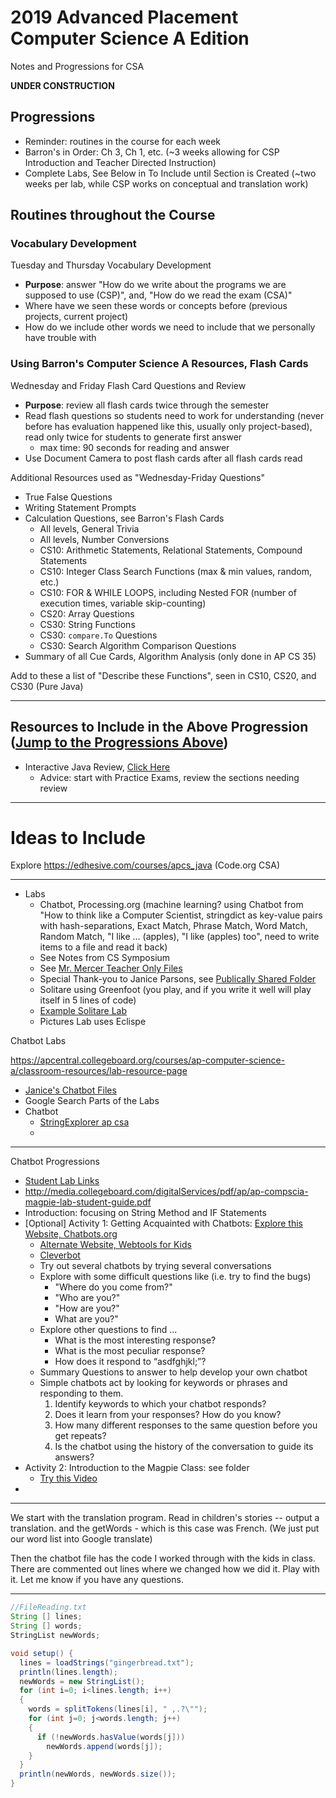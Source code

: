# 2019 Advanced Placement Computer Science A Edition
Notes and Progressions for CSA

**UNDER CONSTRUCTION**

## Progressions
- Reminder: routines in the course for each week
- Barron's in Order: Ch 3, Ch 1, etc. (~3 weeks allowing for CSP Introduction and Teacher Directed Instruction)
- Complete Labs, See Below in To Include until Section is Created (~two weeks per lab, while CSP works on conceptual and translation work)

## Routines throughout the Course

### Vocabulary Development

Tuesday and Thursday Vocabulary Development
- **Purpose**: answer "How do we write about the programs we are supposed to use (CSP)", and, "How do we read the exam (CSA)"
- Where have we seen these words or concepts before (previous projects, current project)
- How do we include other words we need to include that we personally have trouble with

### Using Barron's Computer Science A Resources, Flash Cards

Wednesday and Friday Flash Card Questions and Review
- **Purpose**: review all flash cards twice through the semester
- Read flash questions so students need to work for understanding (never before has evaluation happened like this, usually only project-based), read only twice for students to generate first answer
  - max time: 90 seconds for reading and answer
- Use Document Camera to post flash cards after all flash cards read

Additional Resources used as "Wednesday-Friday Questions"
- True False Questions
- Writing Statement Prompts
- Calculation Questions, see Barron's Flash Cards
  - All levels, General Trivia
  - All levels, Number Conversions
  - CS10: Arithmetic Statements, Relational Statements, Compound Statements
  - CS10: Integer Class Search Functions (max & min values, random, etc.)
  - CS10: FOR & WHILE LOOPS, including Nested FOR (number of execution times, variable skip-counting)
  - CS20: Array Questions
  - CS30: String Functions
  - CS30: `compare.To` Questions
  - CS30: Search Algorithm Comparison Questions
- Summary of all Cue Cards, Algorithm Analysis (only done in AP CS 35)

Add to these a list of "Describe these Functions", seen in CS10, CS20, and CS30 (Pure Java)

---

## Resources to Include in the Above Progression (<a href="">Jump to the Progressions Above</a>)
  - Interactive Java Review, <a href="http://interactivepython.org/runestone/static/JavaReview/index.html">Click Here</a>
    - Advice: start with Practice Exams, review the sections needing review

---

# Ideas to Include

Explore https://edhesive.com/courses/apcs_java (Code.org CSA)

---

- Labs
  - Chatbot, Processing.org (machine learning? using Chatbot from "How to think like a Computer Scientist, stringdict as key-value pairs with hash-separations, Exact Match, Phrase Match, Word Match, Random Match, "I like ... (apples), "I like (apples) too", need to write items to a file and read it back)
  - See Notes from CS Symposium
  - See <a href="https://drive.google.com/drive/folders/1C2pq0Csfiyf5f3neOdoDBJxmRQMeYlt3">Mr. Mercer Teacher Only Files</a>
  - Special Thank-you to Janice Parsons, see <a href="https://drive.google.com/drive/folders/18vIwVZfKiE2DL1J5Wt3sWVXPxRBJVdNl">Publically Shared Folder</a>
  - Solitare using Greenfoot (you play, and if you write it well will play itself in 5 lines of code)
  - <a href="https://drive.google.com/drive/folders/1IMoqA7wAUiNJA7rKvISg3RQ472mAiSiy">Example Solitare Lab</a>
  - Pictures Lab uses Eclispe

Chatbot Labs

https://apcentral.collegeboard.org/courses/ap-computer-science-a/classroom-resources/lab-resource-page

- <a href="https://drive.google.com/drive/folders/18vIwVZfKiE2DL1J5Wt3sWVXPxRBJVdNl">Janice's Chatbot Files</a>
- Google Search Parts of the Labs
- Chatbot
  - <a href="https://www.google.com/search?q=StringExplorer+ap+csa&rlz=1C1GCEA_enCA818CA818&oq=StringExplorer+ap+csa+&aqs=chrome..69i57.4285j0j7&sourceid=chrome&ie=UTF-8">StringExplorer ap csa</a>
  - <a href=""></a>
---

Chatbot Progressions
- <a href="https://apstudent.collegeboard.org/apcourse/ap-computer-science-a/course-details/lab-requirements">Student Lab Links</a>
- http://media.collegeboard.com/digitalServices/pdf/ap/ap-compscia-magpie-lab-student-guide.pdf
- Introduction: focusing on String Method and IF Statements
- [Optional] Activity 1: Getting Acquainted with Chatbots: <a href="https://chatbots.org/">Explore this Website, Chatbots.org</a>
  - <a href="https://sites.google.com/site/webtoolsbox/bots">Alternate Website, Webtools for Kids</a>
  - <a href="https://www.cleverbot.com/">Cleverbot</a>
  - Try out several chatbots by trying several conversations
  - Explore with some difficult questions like (i.e. try to find the bugs)
    - "Where do you come from?"
    - "Who are you?"
    - "How are you?"
    - What are you?"
  - Explore other questions to find ...
    - What is the most interesting response?
    - What is the most peculiar response?
    - How does it respond to “asdfghjkl;”?
  - Summary Questions to answer to help develop your own chatbot
  - Simple chatbots act by looking for keywords or phrases and responding to them.
    1.	Identify keywords to which your chatbot responds?
    2.	Does it learn from your responses?  How do you know?
    3.	How many different responses to the same question before you get repeats?
    4.	Is the chatbot using the history of the conversation to guide its answers?
- Activity 2: Introduction to the Magpie Class: see folder
  - <a href="https://www.youtube.com/watch?v=MXKCtY9oaU0">Try this Video</a>
-

---

We start with the translation program. Read in children's stories -- output a translation.
and the getWords - which is this case was French. (We just put our word list into Google translate)

Then the chatbot file has the code I worked through with the kids in class.
There are commented out lines where we changed how we did it.  Play with it. Let me know if you have any questions.

---

```Java
//FileReading.txt
String [] lines;
String [] words;
StringList newWords;

void setup() {
  lines = loadStrings("gingerbread.txt");
  println(lines.length);
  newWords = new StringList();
  for (int i=0; i<lines.length; i++)
  {
    words = splitTokens(lines[i], " ,.?\"");
    for (int j=0; j<words.length; j++)
    {
      if (!newWords.hasValue(words[j]))
        newWords.append(words[j]);
    }
  }
  println(newWords, newWords.size());
}
```
